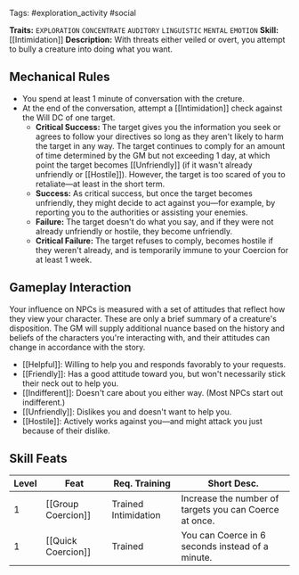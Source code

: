 Tags: #exploration_activity #social 

**Traits:**  `EXPLORATION` `CONCENTRATE` `AUDITORY`  `LINGUISTIC` `MENTAL` `EMOTION`
**Skill:** [[Intimidation]]
**Description:** With threats either veiled or overt, you attempt to bully a creature into doing what you want. 
## Mechanical Rules

- You spend at least 1 minute of conversation with the creture.
- At the end of the conversation, attempt a [[Intimidation]] check against the Will DC of one target.
	- **Critical Success:** The target gives you the information you seek or agrees to follow your directives so long as they aren't likely to harm the target in any way. The target continues to comply for an amount of time determined by the GM but not exceeding 1 day, at which point the target becomes [[Unfriendly]] (if it wasn't already unfriendly or [[Hostile]]). However, the target is too scared of you to retaliate—at least in the short term.  
	- **Success:** As critical success, but once the target becomes unfriendly, they might decide to act against you—for example, by reporting you to the authorities or assisting your enemies.  
	- **Failure:** The target doesn't do what you say, and if they were not already unfriendly or hostile, they become unfriendly.  
	- **Critical Failure:** The target refuses to comply, becomes hostile if they weren't already, and is temporarily immune to your Coercion for at least 1 week.

## Gameplay Interaction

Your influence on NPCs is measured with a set of attitudes that reflect how they view your character. These are only a brief summary of a creature's disposition. The GM will supply additional nuance based on the history and beliefs of the characters you're interacting with, and their attitudes can change in accordance with the story. 

- [[Helpful]]: Willing to help you and responds favorably to your requests.
- [[Friendly]]: Has a good attitude toward you, but won't necessarily stick their neck out to help you.
- [[Indifferent]]: Doesn't care about you either way. (Most NPCs start out indifferent.)
- [[Unfriendly]]: Dislikes you and doesn't want to help you.
- [[Hostile]]: Actively works against you—and might attack you just because of their dislike.


## Skill Feats

| Level | Feat               | Req. Training        | Short Desc.                                            |
| ----- | ------------------ | -------------------- | ------------------------------------------------------ |
| 1     | [[Group Coercion]] | Trained Intimidation | Increase the number of targets you can Coerce at once. |
| 1     | [[Quick Coercion]] | Trained              | You can Coerce in 6 seconds instead of a minute.       |


